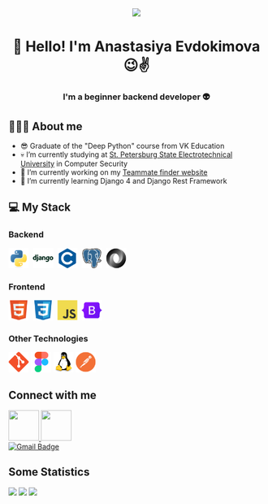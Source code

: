 <div id="header" align="center">
  <img src="https://media4.giphy.com/media/v1.Y2lkPTc5MGI3NjExdXA1MzBoNTBlY3M2emNsZW1oamQxeWtyYWRhMWNoZ3V6NGF2bWluOSZlcD12MV9pbnRlcm5hbF9naWZfYnlfaWQmY3Q9cw/MxZKME5mbgeXckKp14/giphy.gif" width="200"/>
  <h1>👋 Hello! I'm Anastasiya Evdokimova 😉✌️</h1>
  <h3>I'm a beginner backend developer 👽</h3>
</div>

<div class='about_me'>
  <h2>👩🏼‍🎓 About me</h2>
  <ul>
    <li>😎 Graduate of the "Deep Python" course from VK Education
    <li>💀 I’m currently studying at <a href='https://etu.ru/'>St. Petersburg State Electrotechnical University</a> in Computer Security</li>
    <li>🔭 I’m currently working on my <a href='https://github.com/EvdokimovaA/teammate_finder_backend'>Teammate finder website</a></li>
    <li>📝 I’m currently learning Django 4 and Django Rest Framework</li>
  </ul>  
  
  <h2>💻 My Stack</h2>
  <h3>Backend</h3>
  <img src="https://github.com/devicons/devicon/blob/master/icons/python/python-original.svg" title="Python" alt="Python" width="40" height="40"/>&nbsp
  <img src="https://github.com/devicons/devicon/blob/master/icons/django/django-plain-wordmark.svg" title="Django" alt="Django" width="40" height="40"/>&nbsp
  <img src="https://github.com/devicons/devicon/blob/master/icons/c/c-plain.svg" title="C" alt="C" width="40" height="40"/>&nbsp
  <img src="https://github.com/devicons/devicon/blob/master/icons/postgresql/postgresql-original.svg" title="postgresql" alt="postgresql" width="40" height="40"/>&nbsp
  <img src="https://github.com/devicons/devicon/blob/master/icons/json/json-original.svg" title="json" alt="json" width="40" height="40"/>&nbsp
  
  <h3>Frontend</h3>
  <img src="https://github.com/devicons/devicon/blob/master/icons/html5/html5-original.svg" title="html5" alt="html5" width="40" height="40"/>&nbsp
  <img src="https://github.com/devicons/devicon/blob/master/icons/css3/css3-original.svg" title="css" alt="css" width="40" height="40"/>&nbsp
  <img src="https://github.com/devicons/devicon/blob/master/icons/javascript/javascript-original.svg" title="javascript" alt="javascript" width="40" height="40"/>&nbsp
  <img src="https://github.com/devicons/devicon/blob/master/icons/bootstrap/bootstrap-original.svg" title="Bootstrap" alt="Bootstrap" width="40" height="40"/>&nbsp
  
  <h3>Other Technologies</h3>
  
  <img src="https://github.com/devicons/devicon/blob/master/icons/git/git-original.svg" title="git" alt="git" width="40" height="40"/>
  <img src="https://github.com/devicons/devicon/blob/master/icons/figma/figma-original.svg" title="figma" alt="figma" width="40" height="40"/>
  <img src="https://github.com/devicons/devicon/blob/master/icons/linux/linux-original.svg" title="linux" alt="linux" width="40" height="40"/>
  <img src="https://github.com/devicons/devicon/blob/master/icons/postman/postman-original.svg" title="postman" alt="postman" width="40" height="40"/><br>

  <h2>Connect with me</h2>
    <a href="https://t.me/nastya_varilla">
      <img src="https://cdn-icons-png.flaticon.com/512/2111/2111646.png" width="60" height="60"/>
    </a>
    <a href="https://vk.com/nastya_varilla">
      <img src="https://cdn-icons-png.flaticon.com/512/145/145813.png" width="60" height="60"/>
    </a><br>
    <a href="mailto:evdokimova.anastasiya02@gmail.com">
      <img src="https://img.shields.io/badge/-evdokimova.anastasiya02@gmail.com-c14438?style=flat-square&logo=Gmail&logoColor=white" height="30" alt="Gmail Badge"/>
    </a><br>
  
  <h2>Some Statistics</h2>
  <img src="http://github-profile-summary-cards.vercel.app/api/cards/profile-details?username=EvdokimovaA&theme=algolia" width="1000"/>
  <img src="http://github-profile-summary-cards.vercel.app/api/cards/repos-per-language?username=EvdokimovaA&theme=algolia" width="500"/> <img src="http://github-profile-summary-cards.vercel.app/api/cards/most-commit-language?username=EvdokimovaA&theme=algolia" width="500"/>
</div>
<!--
**EvdokimovaA/EvdokimovaA** is a ✨ _special_ ✨ repository because its `README.md` (this file) appears on your GitHub profile.

Here are some ideas to get you started:

- 🔭 I’m currently working on ...
- 🌱 I’m currently learning ...
- 👯 I’m looking to collaborate on ...
- 🤔 I’m looking for help with ...
- 💬 Ask me about ...
- 📫 How to reach me: ...
- 😄 Pronouns: ...
- ⚡ Fun fact: ...
-->
